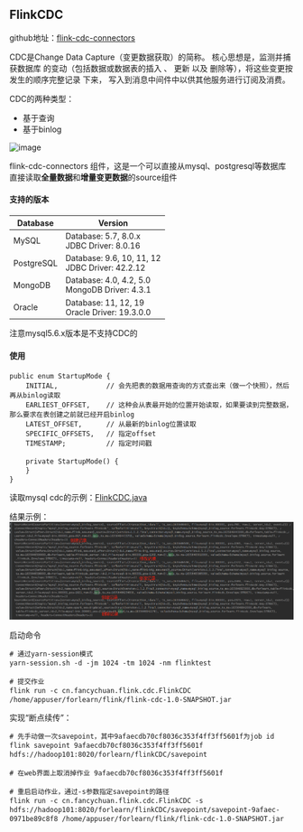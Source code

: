 ## FlinkCDC 
github地址：[flink-cdc-connectors](https://github.com/ververica/flink-cdc-connectors)

CDC是Change Data Capture（变更数据获取）的简称。
核心思想是，监测并捕获数据库 的变动（包括数据或数据表的插入 、 更新 以及 删除等），将这些变更按发生的顺序完整记录 下来，
写入到消息中间件中以供其他服务进行订阅及消费。

CDC的两种类型：
- 基于查询
- 基于binlog

![image](img/CDC的两种方式对比.png)

flink-cdc-connectors 组件，这是一个可以直接从mysql、postgresql等数据库直接读取**全量数据**和**增量变更数据**的source组件

#### 支持的版本
| Database | Version |
| --- | --- |
| MySQL | Database: 5.7, 8.0.x <br/>JDBC Driver: 8.0.16 |
| PostgreSQL | Database: 9.6, 10, 11, 12 <br/>JDBC Driver: 42.2.12|
| MongoDB | Database: 4.0, 4.2, 5.0 <br/> MongoDB Driver: 4.3.1 |
| Oracle | Database: 11, 12, 19 <br/>Oracle Driver: 19.3.0.0|

注意mysql5.6.x版本是不支持CDC的


#### 使用
```
public enum StartupMode {
    INITIAL,            // 会先把表的数据用查询的方式查出来（做一个快照），然后再从binlog读取
    EARLIEST_OFFSET,    // 这种会从表最开始的位置开始读取，如果要读到完整数据，那么要求在表创建之前就已经开启binlog
    LATEST_OFFSET,      // 从最新的binlog位置读取
    SPECIFIC_OFFSETS,   // 指定offset
    TIMESTAMP;          // 指定时间戳

    private StartupMode() {
    }
}
```

读取mysql cdc的示例：[FlinkCDC.java](src/main/java/cn/fancychuan/flink/cdc/FlinkCDC.java)

结果示例：![image](image/flink-cdc-mysql创建删除修改记录.png)

启动命令
```
# 通过yarn-session模式
yarn-session.sh -d -jm 1024 -tm 1024 -nm flinktest 

# 提交作业
flink run -c cn.fancychuan.flink.cdc.FlinkCDC /home/appuser/forlearn/flink/flink-cdc-1.0-SNAPSHOT.jar
```


实现“断点续传”：
```
# 先手动做一次savepoint，其中9afaecdb70cf8036c353f4ff3ff5601f为job id
flink savepoint 9afaecdb70cf8036c353f4ff3ff5601f hdfs://hadoop101:8020/forlearn/flinkCDC/savepoint

# 在web界面上取消掉作业 9afaecdb70cf8036c353f4ff3ff5601f

# 重启启动作业，通过-s参数指定savepoint的路径
flink run -c cn.fancychuan.flink.cdc.FlinkCDC -s hdfs://hadoop101:8020/forlearn/flinkCDC/savepoint/savepoint-9afaec-0971be89c8f8 /home/appuser/forlearn/flink/flink-cdc-1.0-SNAPSHOT.jar
```

